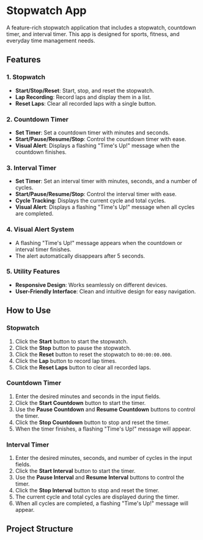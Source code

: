 # Stopwatch App

A feature-rich stopwatch application that includes a stopwatch, countdown timer, and interval timer. This app is designed for sports, fitness, and everyday time management needs.

## Features

### 1. Stopwatch
- **Start/Stop/Reset**: Start, stop, and reset the stopwatch.
- **Lap Recording**: Record laps and display them in a list.
- **Reset Laps**: Clear all recorded laps with a single button.

### 2. Countdown Timer
- **Set Timer**: Set a countdown timer with minutes and seconds.
- **Start/Pause/Resume/Stop**: Control the countdown timer with ease.
- **Visual Alert**: Displays a flashing "Time's Up!" message when the countdown finishes.

### 3. Interval Timer
- **Set Timer**: Set an interval timer with minutes, seconds, and a number of cycles.
- **Start/Pause/Resume/Stop**: Control the interval timer with ease.
- **Cycle Tracking**: Displays the current cycle and total cycles.
- **Visual Alert**: Displays a flashing "Time's Up!" message when all cycles are completed.

### 4. Visual Alert System
- A flashing "Time's Up!" message appears when the countdown or interval timer finishes.
- The alert automatically disappears after 5 seconds.

### 5. Utility Features
- **Responsive Design**: Works seamlessly on different devices.
- **User-Friendly Interface**: Clean and intuitive design for easy navigation.

## How to Use

### Stopwatch
1. Click the **Start** button to start the stopwatch.
2. Click the **Stop** button to pause the stopwatch.
3. Click the **Reset** button to reset the stopwatch to `00:00:00.000`.
4. Click the **Lap** button to record lap times.
5. Click the **Reset Laps** button to clear all recorded laps.

### Countdown Timer
1. Enter the desired minutes and seconds in the input fields.
2. Click the **Start Countdown** button to start the timer.
3. Use the **Pause Countdown** and **Resume Countdown** buttons to control the timer.
4. Click the **Stop Countdown** button to stop and reset the timer.
5. When the timer finishes, a flashing "Time's Up!" message will appear.

### Interval Timer
1. Enter the desired minutes, seconds, and number of cycles in the input fields.
2. Click the **Start Interval** button to start the timer.
3. Use the **Pause Interval** and **Resume Interval** buttons to control the timer.
4. Click the **Stop Interval** button to stop and reset the timer.
5. The current cycle and total cycles are displayed during the timer.
6. When all cycles are completed, a flashing "Time's Up!" message will appear.

## Project Structure
